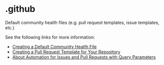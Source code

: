 # .github

Default community health files (e.g. pull request templates, issue templates, etc.)

See the following links for more information:

- [Creating a Default Community Health File](https://help.github.com/en/github/building-a-strong-community/creating-a-default-community-health-file)
- [Creating a Pull Request Template for Your Repository](https://help.github.com/en/github/building-a-strong-community/creating-a-pull-request-template-for-your-repository)
- [About Automation for Issues and Pull Requests with Query Parameters](https://help.github.com/en/github/managing-your-work-on-github/about-automation-for-issues-and-pull-requests-with-query-parameters)
